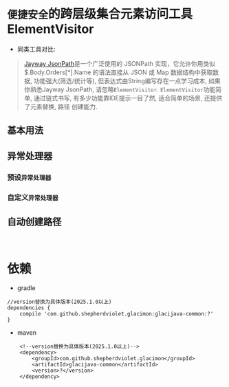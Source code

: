 # `便捷安全`的跨层级集合元素访问工具 ElementVisitor

* 同类工具对比:

> [Jayway JsonPath](https://github.com/json-path/JsonPath)是一个广泛使用的 JSONPath 实现，它允许你用类似 $.Body.Orders[*].Name
> 的语法直接从 JSON 或 Map 数据结构中获取数据, 功能强大(筛选/统计等), 但表达式由String编写存在一点学习成本, 如果你熟悉Jayway JsonPath,
> 请忽略`ElementVisitor`. `ElementVisitor`功能简单, 通过链式书写, 有多少功能靠IDE提示一目了然, 适合简单的场景, 还提供了元素替换, 路径
> 创建能力.

## 基本用法

## 异常处理器

### 预设`异常处理器`

### 自定义`异常处理器`

## 自动创建路径

<br>

# 依赖

* gradle

```text
//version替换为具体版本(2025.1.0以上)
dependencies {
    compile 'com.github.shepherdviolet.glacimon:glacijava-common:?'
}
```

* maven

```maven
    <!--version替换为具体版本(2025.1.0以上)-->
    <dependency>
        <groupId>com.github.shepherdviolet.glacimon</groupId>
        <artifactId>glacijava-common</artifactId>
        <version>?</version>
    </dependency>
```
